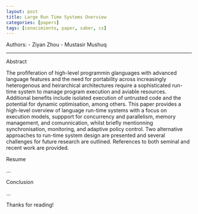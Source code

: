```yaml
---
layout: post
title: Large Run Time Systems Overview
categories: [papers]
tags: [conocimiento, paper, saber, cs]
---
```


<!--Resumen-->

Authors:
    - Ziyan Zhou
    - Mustasir Mushuq

---
<!--more-->

Abstract

The profiferation of high-level programmin glanguages with advanced language features and the need for portability across increasingly heterogenous and heirarchical architectures require a sophisticated run-time system to manage program execution and aviable resources. Additional benefits include isolated execution of untrusted code and the potential for dynamic optimisation, among others. This paper provides a high-level overview of language run-time systems with a focus on execution models, suppport for concurrency and parallelism, memory management, and comunnication, whilst briefly mentionning synchronisation, monitoring, and adaptive policy control. Two alternative approaches to run-time system design are presented and several challenges for future research are outlined. References to both seminal and recent work are provided. 

Resume

...

Conclusion

...
  
Thanks for reading!